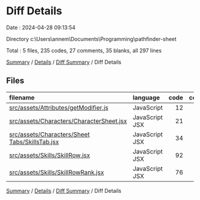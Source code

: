 # Diff Details

Date : 2024-04-28 09:13:54

Directory c:\\Users\\annem\\Documents\\Programming\\pathfinder-sheet

Total : 5 files,  235 codes, 27 comments, 35 blanks, all 297 lines

[Summary](results.md) / [Details](details.md) / [Diff Summary](diff.md) / Diff Details

## Files
| filename | language | code | comment | blank | total |
| :--- | :--- | ---: | ---: | ---: | ---: |
| [src/assets/Attributes/getModifier.js](/src/assets/Attributes/getModifier.js) | JavaScript | 12 | 3 | 0 | 15 |
| [src/assets/Characters/CharacterSheet.jsx](/src/assets/Characters/CharacterSheet.jsx) | JavaScript JSX | 21 | 1 | 3 | 25 |
| [src/assets/Characters/Sheet Tabs/SkillsTab.jsx](/src/assets/Characters/Sheet%20Tabs/SkillsTab.jsx) | JavaScript JSX | 34 | 2 | 5 | 41 |
| [src/assets/Skills/SkillRow.jsx](/src/assets/Skills/SkillRow.jsx) | JavaScript JSX | 92 | 11 | 15 | 118 |
| [src/assets/Skills/SkillRowRank.jsx](/src/assets/Skills/SkillRowRank.jsx) | JavaScript JSX | 76 | 10 | 12 | 98 |

[Summary](results.md) / [Details](details.md) / [Diff Summary](diff.md) / Diff Details